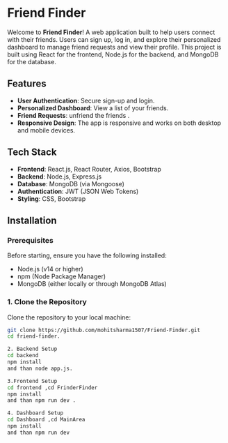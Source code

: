 # Friend Finder 

Welcome to **Friend Finder**! A web application built to help users connect with their friends. Users can sign up, log in, and explore their personalized dashboard to manage friend requests and view their profile. This project is built using React for the frontend, Node.js for the backend, and MongoDB for the database.

## Features
- **User Authentication**: Secure sign-up and login.
- **Personalized Dashboard**: View a list of your friends.
- **Friend Requests**: unfriend the friends .
- **Responsive Design**: The app is responsive and works on both desktop and mobile devices.

## Tech Stack
- **Frontend**: React.js, React Router, Axios, Bootstrap
- **Backend**: Node.js, Express.js
- **Database**: MongoDB (via Mongoose)
- **Authentication**: JWT (JSON Web Tokens)
- **Styling**: CSS, Bootstrap

## Installation

### Prerequisites

Before starting, ensure you have the following installed:
- Node.js (v14 or higher)
- npm (Node Package Manager)
- MongoDB (either locally or through MongoDB Atlas)

### 1. Clone the Repository

Clone the repository to your local machine:

```bash
git clone https://github.com/mohitsharma1507/Friend-Finder.git
cd friend-finder.

2. Backend Setup
cd backend
npm install
and than node app.js.

3.Frontend Setup
cd frontend ,cd FrinderFinder
npm install
and than npm run dev .

4. Dashboard Setup
cd Dashboard ,cd MainArea
npm install
and than npm run dev

